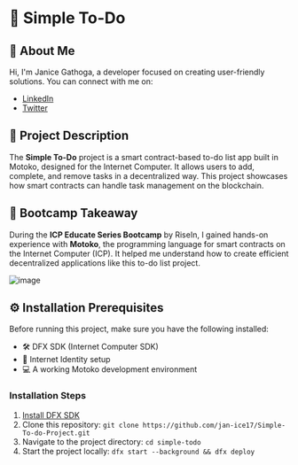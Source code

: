 # 📝 Simple To-Do

## 👋 About Me
Hi, I'm Janice Gathoga, a developer focused on creating user-friendly solutions. You can connect with me on:
- [LinkedIn](https://www.linkedin.com/in/JaniceGathoga) 
- [Twitter](https://twitter.com/JaniceGathoga)

## 📄 Project Description
The **Simple To-Do** project is a smart contract-based to-do list app built in Motoko, designed for the Internet Computer. It allows users to add, complete, and remove tasks in a decentralized way. This project showcases how smart contracts can handle task management on the blockchain.

## 🚀 Bootcamp Takeaway
During the **ICP Educate Series Bootcamp** by RiseIn, I gained hands-on experience with **Motoko**, the programming language for smart contracts on the Internet Computer (ICP). It helped me understand how to create efficient decentralized applications like this to-do list project.

![image](https://github.com/user-attachments/assets/b47b3f55-0bc4-4f29-be10-89033c094767)



## ⚙️ Installation Prerequisites
Before running this project, make sure you have the following installed:
- 🛠️ DFX SDK (Internet Computer SDK)
- 🔐 Internet Identity setup
- 💻 A working Motoko development environment

### Installation Steps
1. [Install DFX SDK](https://internetcomputer.org/docs/current/developer-docs/quickstart/quickstart-local-setup)
2. Clone this repository: `git clone https://github.com/jan-ice17/Simple-To-do-Project.git`
3. Navigate to the project directory: `cd simple-todo`
4. Start the project locally: `dfx start --background && dfx deploy`

